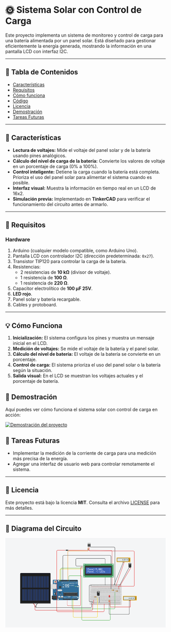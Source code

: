 # 🌞 Sistema Solar con Control de Carga

Este proyecto implementa un sistema de monitoreo y control de carga para una batería alimentada por un panel solar. Está diseñado para gestionar eficientemente la energía generada, mostrando la información en una pantalla LCD con interfaz I2C.

---

## 📑 Tabla de Contenidos

- [Características](#-características)
- [Requisitos](#-requisitos)
- [Cómo funciona](#-cómo-funciona)
- [Código](#-código)
- [Licencia](#-licencia)
- [Demostración](#-demostración)
- [Tareas Futuras](#-tareas-futuras)

---

## 🌟 Características

- **Lectura de voltajes:** Mide el voltaje del panel solar y de la batería usando pines analógicos.
- **Cálculo del nivel de carga de la batería:** Convierte los valores de voltaje en un porcentaje de carga (0% a 100%).
- **Control inteligente:** Detiene la carga cuando la batería está completa. Prioriza el uso del panel solar para alimentar el sistema cuando es posible.
- **Interfaz visual:** Muestra la información en tiempo real en un LCD de 16x2.
- **Simulación previa:** Implementado en **TinkerCAD** para verificar el funcionamiento del circuito antes de armarlo.

---

## 🔧 Requisitos

### Hardware

1. Arduino (cualquier modelo compatible, como Arduino Uno).
2. Pantalla LCD con controlador I2C (dirección predeterminada: `0x27`).
3. Transistor TIP120 para controlar la carga de la batería.
4. Resistencias:
   - 2 resistencias de **10 kΩ** (divisor de voltaje).
   - 1 resistencia de **100 Ω**.
   - 1 resistencia de **220 Ω**.
5. Capacitor electrolítico de **100 µF 25V**.
6. **LED rojo**.
7. Panel solar y batería recargable.
8. Cables y protoboard.

---

## 💡 Cómo Funciona

1. **Inicialización:** El sistema configura los pines y muestra un mensaje inicial en el LCD.
2. **Medición de voltajes:** Se mide el voltaje de la batería y el panel solar.
3. **Cálculo del nivel de batería:** El voltaje de la batería se convierte en un porcentaje.
4. **Control de carga:** El sistema prioriza el uso del panel solar o la batería según la situación.
5. **Salida visual:** En el LCD se muestran los voltajes actuales y el porcentaje de batería.

## 🎥 Demostración

Aquí puedes ver cómo funciona el sistema solar con control de carga en acción:

[![Demostración del proyecto](https://i.ytimg.com/vi/oTs-uA852_Y/hqdefault.jpg)](https://youtu.be/oTs-uA852_Y)

## 🚀 Tareas Futuras

- Implementar la medición de la corriente de carga para una medición más precisa de la energía.
- Agregar una interfaz de usuario web para controlar remotamente el sistema.

---

## 📄 Licencia

Este proyecto está bajo la licencia **MIT**. Consulta el archivo [LICENSE](./LICENSE.txt) para más detalles.

---

## 📸 Diagrama del Circuito

![Diagrama del Circuito](images/Recarga%20con%20Panel%20solar.PNG)
